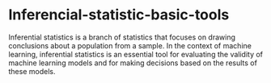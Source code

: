 # Inferencial-statistic-basic-tools
Inferential statistics is a branch of statistics that focuses on drawing conclusions about a population from a sample. In the context of machine learning, inferential statistics is an essential tool for evaluating the validity of machine learning models and for making decisions based on the results of these models.
